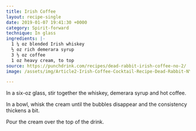 ```yaml
---
title: Irish Coffee
layout: recipe-single
date: 2019-01-07 19:41:30 +0000
category: Spirit-forward
technique: In glass
ingredients: |-
  1 ¼ oz blended Irish whiskey
  ½ oz rich demerara syrup
  3 ½ oz coffee
  1 oz heavy cream, to top
source: https://punchdrink.com/recipes/dead-rabbit-irish-coffee-no-2/
image: /assets/img/Article2-Irish-Coffee-Cocktail-Recipe-Dead-Rabbit-NYC.jpg

---
```

In a six-oz glass, stir together the whiskey, demerara syrup and hot coffee.

In a bowl, whisk the cream until the bubbles disappear and the consistency thickens a bit.

Pour the cream over the top of the drink.